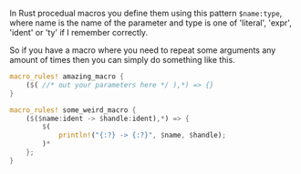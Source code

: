 In Rust procedual macros you define them using this pattern `$name:type`, where name is the name of the parameter
and type is one of 'literal', 'expr', 'ident' or 'ty' if I remember correctly.

So if you have a macro where you need to repeat some arguments any amount of times then you can simply do
something like this.

```rust 
macro_rules! amazing_macro {
    ($( //* out your parameters here */ ),*) => {}
}
```

```rust
macro_rules! some_weird_macro {
    ($($name:ident -> $handle:ident),*) => {
        $(
            println!("{:?} -> {:?}", $name, $handle);
        )*
    };
}
```
